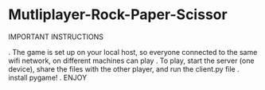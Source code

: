 # Mutliplayer-Rock-Paper-Scissor

IMPORTANT INSTRUCTIONS

. The game is set up on your local host, so everyone connected to the same wifi network, on different machines can play
. To play, start the server (one device), share the files with the other player, and run the client.py file
. install pygame!
. ENJOY
